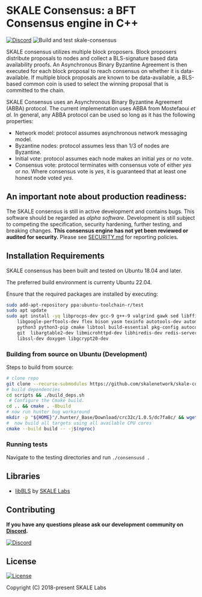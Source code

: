 # SKALE Consensus: a BFT Consensus engine in C++

[![Discord](https://img.shields.io/discord/534485763354787851.svg)](https://discord.gg/vvUtWJB)
![Build and test skale-consensus](https://github.com/skalenetwork/skale-consensus/workflows/Build%20and%20test%20skale-consensus/badge.svg)

SKALE consensus utilizes multiple block proposers.  Block proposers distribute proposals to nodes and collect a BLS-signature based data availability proofs. An Asynchronous Binary Byzantine Agreement is then executed for each block proposal to reach consensus on whether it is data-available.  If multiple block proposals are known to be data-available, a BLS-based common coin is used to select the winning proposal that is committed to the chain.

SKALE Consensus uses an Asynchronous Binary Byzantine Agreement (ABBA) protocol. The current implementation uses ABBA from Mostefaoui _et al._ In general, any ABBA protocol can be used so long as it has the following properties:

-   Network model: protocol assumes asynchronous network messaging model.
-   Byzantine nodes: protocol assumes less than 1/3 of nodes are Byzantine.
-   Initial vote: protocol assumes each node makes an initial _yes_ or _no_ vote.
-   Consensus vote: protocol terminates with consensus vote of either _yes_ or _no_. Where consensus vote is _yes_, it is guaranteed that at least one honest node voted _yes_.

## An important note about production readiness:

The SKALE consensus is still in active development and contains bugs. This software should be regarded as _alpha software_. Development is still subject to competing the specification, security hardening, further testing, and breaking changes.  **This consensus engine has not yet been reviewed or audited for security.** Please see [SECURITY.md](SECURITY.md) for reporting policies.


## Installation Requirements

SKALE consensus has been built and tested on Ubuntu 18.04 and later.

The preferred build environment is currenty Ubuntu 22.04.

Ensure that the required packages are installed by executing:

```bash
sudo add-apt-repository ppa:ubuntu-toolchain-r/test
sudo apt update
sudo apt install -yq libprocps-dev gcc-9 g++-9 valgrind gawk sed libffi-dev ccache \
    libgoogle-perftools-dev flex bison yasm texinfo autotools-dev automake \
    python3 python3-pip cmake libtool build-essential pkg-config autoconf wget \
    git  libargtable2-dev libmicrohttpd-dev libhiredis-dev redis-server openssl \
    libssl-dev doxygen libgcrypt20-dev
```

### Building from source on Ubuntu (Development)

Steps to build from source:

```bash
# clone repo
git clone --recurse-submodules https://github.com/skalenetwork/skale-consensus.git
# build dependencies
cd scripts && ./build_deps.sh 
 # Configure the Cmake build.
cd .. && cmake . -Bbuild
# now run hunter bug workaround
mkdir -p "${HOME}"/.hunter/_Base/Download/crc32c/1.0.5/dc7fa8c/ && wget -O "${HOME}"/.hunter/_Base/Download/crc32c/1.0.5/dc7fa8c/hunter-1.0.5.tar.gz https://github.com/hunter-packages/crc32c/archive/refs/tags/hunter-1.0.5.tar.gz
#  now build all targets using all available CPU cores
cmake --build build -- -j$(nproc) 
```

### Running tests

Navigate to the testing directories and run `./consensusd .`

## Libraries

-   [libBLS](https://github.com/skalenetwork/libBLS) by [SKALE Labs](https://skalelabs.com/)

## Contributing

**If you have any questions please ask our development community on [Discord](https://discord.gg/vvUtWJB).**

[![Discord](https://img.shields.io/discord/534485763354787851.svg)](https://discord.gg/vvUtWJB)

## License

[![License](https://img.shields.io/github/license/skalenetwork/skale-consensus.svg)](LICENSE)

Copyright (C) 2018-present SKALE Labs
